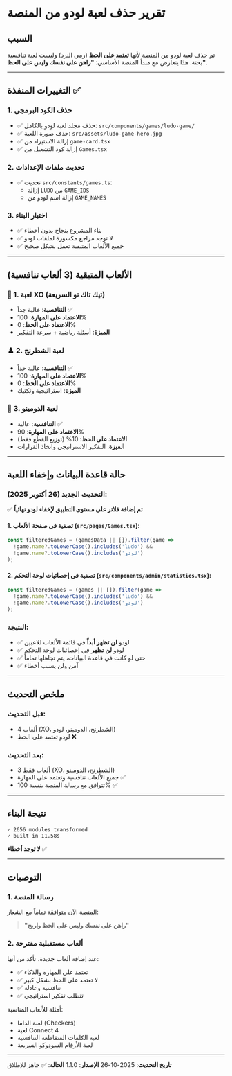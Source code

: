 # تقرير حذف لعبة لودو من المنصة

## السبب
تم حذف لعبة لودو من المنصة لأنها **تعتمد على الحظ** (رمي النرد) وليست لعبة تنافسية بحتة. هذا يتعارض مع مبدأ المنصة الأساسي: **"راهن على نفسك وليس على الحظ"**.

---

## التغييرات المنفذة ✅

### 1. حذف الكود البرمجي
- ✅ حذف مجلد لعبة لودو بالكامل: `src/components/games/ludo-game/`
- ✅ حذف صورة اللعبة: `src/assets/ludo-game-hero.jpg`
- ✅ إزالة الاستيراد من `game-card.tsx`
- ✅ إزالة كود التشغيل من `Games.tsx`

### 2. تحديث ملفات الإعدادات
- ✅ تحديث `src/constants/games.ts`:
  - إزالة `LUDO` من `GAME_IDS`
  - إزالة اسم لودو من `GAME_NAMES`

### 3. اختبار البناء
- ✅ بناء المشروع بنجاح بدون أخطاء
- ✅ لا توجد مراجع مكسورة لملفات لودو
- ✅ جميع الألعاب المتبقية تعمل بشكل صحيح

---

## الألعاب المتبقية (3 ألعاب تنافسية)

### 🎯 1. لعبة XO (تيك تاك تو السريعة)
- **التنافسية**: عالية جداً ✅
- **الاعتماد على المهارة**: 100%
- **الاعتماد على الحظ**: 0%
- **الميزة**: أسئلة رياضية + سرعة التفكير

### ♟️ 2. لعبة الشطرنج
- **التنافسية**: عالية جداً ✅
- **الاعتماد على المهارة**: 100%
- **الاعتماد على الحظ**: 0%
- **الميزة**: استراتيجية وتكتيك

### 🎴 3. لعبة الدومينو
- **التنافسية**: عالية ✅
- **الاعتماد على المهارة**: 90%
- **الاعتماد على الحظ**: 10% (توزيع القطع فقط)
- **الميزة**: التفكير الاستراتيجي واتخاذ القرارات

---

## حالة قاعدة البيانات وإخفاء اللعبة

### التحديث الجديد (26 أكتوبر 2025):
✅ **تم إضافة فلاتر على مستوى التطبيق لإخفاء لودو نهائياً**

#### 1. تصفية في صفحة الألعاب (`src/pages/Games.tsx`):
```typescript
const filteredGames = (gamesData || []).filter(game =>
  !game.name?.toLowerCase().includes('ludo') &&
  !game.name?.toLowerCase().includes('لودو')
);
```

#### 2. تصفية في إحصائيات لوحة التحكم (`src/components/admin/statistics.tsx`):
```typescript
const filteredGames = (games || []).filter(game =>
  !game.name?.toLowerCase().includes('ludo') &&
  !game.name?.toLowerCase().includes('لودو')
);
```

### النتيجة:
- ✅ لودو **لن تظهر أبداً** في قائمة الألعاب للاعبين
- ✅ لودو **لن تظهر** في إحصائيات لوحة التحكم
- ✅ حتى لو كانت في قاعدة البيانات، يتم تجاهلها تماماً
- ✅ آمن ولن يسبب أخطاء

---

## ملخص التحديث

### قبل التحديث:
- 4 ألعاب (XO، الشطرنج، الدومينو، لودو)
- لودو تعتمد على الحظ ❌

### بعد التحديث:
- 3 ألعاب فقط (XO، الشطرنج، الدومينو)
- جميع الألعاب تنافسية وتعتمد على المهارة ✅
- تتوافق مع رسالة المنصة بنسبة 100% ✅

---

## نتيجة البناء

```
✓ 2656 modules transformed
✓ built in 11.58s
```

**لا توجد أخطاء** ✅

---

## التوصيات

### 1. رسالة المنصة
المنصة الآن متوافقة تماماً مع الشعار:
> **"راهن على نفسك وليس على الحظ واربح"**

### 2. ألعاب مستقبلية مقترحة
عند إضافة ألعاب جديدة، تأكد من أنها:
- ✅ تعتمد على المهارة والذكاء
- ✅ لا تعتمد على الحظ بشكل كبير
- ✅ تنافسية وعادلة
- ✅ تتطلب تفكير استراتيجي

أمثلة للألعاب المناسبة:
- لعبة الداما (Checkers)
- لعبة Connect 4
- لعبة الكلمات المتقاطعة التنافسية
- لعبة الأرقام السودوكو السريعة

---

**تاريخ التحديث**: 2025-10-26
**الإصدار**: 1.1.0
**الحالة**: ✅ جاهز للإطلاق
